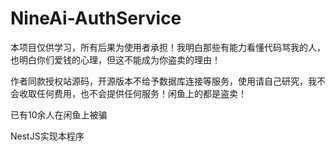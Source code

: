 # NineAi-AuthService

本项目仅供学习，所有后果为使用者承担！我明白那些有能力看懂代码骂我的人，也明白你们爱钱的心理，但这不能成为你盗卖的理由！

作者同款授权站源码，开源版本不给予数据库连接等服务，使用请自己研究，我不会收取任何费用，也不会提供任何服务！闲鱼上的都是盗卖！

已有10余人在闲鱼上被骗



NestJS实现本程序
